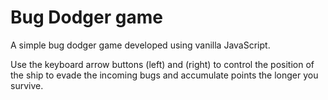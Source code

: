 # Bug Dodger game

A simple bug dodger game developed using vanilla JavaScript.

Use the keyboard arrow buttons (left) and (right) to control the position of the ship to evade the incoming bugs and accumulate points the longer you survive.
